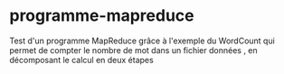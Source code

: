 # programme-mapreduce
Test d'un programme MapReduce grâce à l'exemple du WordCount qui permet de compter le nombre de mot dans un fichier données , en décomposant le calcul en deux étapes 
